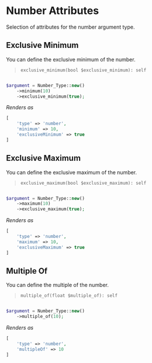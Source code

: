 # Number Attributes

Selection of attributes for the number argument type.

## Exclusive Minimum

You can define the exclusive minimum of the number.

> `exclusive_minimum(bool $exclusive_minimum): self`

```php

$argument = Number_Type::new()
    ->minimum(10)
    ->exclusive_minimum(true);
```

*Renders as* 

```php
[
    'type' => 'number',
    'minimum' => 10,
    'exclusiveMinimum' => true
]
```

## Exclusive Maximum

You can define the exclusive maximum of the number.

> `exclusive_maximum(bool $exclusive_maximum): self`

```php

$argument = Number_Type::new()
    ->maximum(10)
    ->exclusive_maximum(true);
```

*Renders as* 

```php
[
    'type' => 'number',
    'maximum' => 10,
    'exclusiveMaximum' => true
]
```

## Multiple Of

You can define the multiple of the number.

> `multiple_of(float $multiple_of): self`

```php

$argument = Number_Type::new()
    ->multiple_of(10);
```

*Renders as* 

```php
[
    'type' => 'number',
    'multipleOf' => 10
]
```
